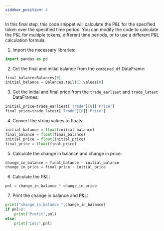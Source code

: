 ```yaml
---
sidebar_position: 4
---
```


In this final step, this code snippet will calculate the P&L for the specified token over the specified time period. You can modify the code to calculate the P&L for multiple tokens, different time periods, or to use a different P&L calculation formula.

1.  Import the necessary libraries:

```Python
import pandas as pd

```

2.  Get the final and initial balance from the `combined_df` DataFrame:

```Python
final_balance=Balances[0]
initial_balance = Balances.tail(1).values[0]

```

3.  Get the initial and final price from the `trade_earliest` and `trade_latest` DataFrames:

```Python
initial_price=trade_earliest['Trade'][0]['Price']
final_price=trade_latest['Trade'][0]['Price']

```

4.  Convert the string values to floats:

```Python
initial_balance = float(initial_balance)
final_balance = float(final_balance)
initial_price = float(initial_price)
final_price = float(final_price)

```

5.  Calculate the change in balance and change in price:

```Python
change_in_balance = final_balance - initial_balance
change_in_price = final_price - initial_price

```

6.  Calculate the P&L:

```Python
pnl = change_in_balance * change_in_price

```

7.  Print the change in balance and P&L:

```Python
print("change_in_balance ",change_in_balance)
if pnl>0:
    print("Profit",pnl)
else:
    print("Loss",pnl)

```
